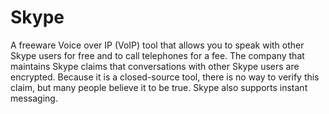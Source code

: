 [Title]: # (Skype)
[Difficulty]: # (Principiante)
[Order]: # (110)

# Skype

A freeware Voice over IP (VoIP) tool that allows you to speak with other Skype users for free and to call telephones for a fee. The company that maintains Skype claims that conversations with other Skype users are encrypted. Because it is a closed-source tool, there is no way to verify this claim, but many people believe it to be true. Skype also supports instant messaging.
